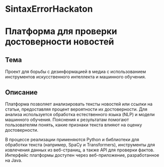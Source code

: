 # SintaxErrorHackaton
# Платформа для проверки достоверности новостей

## Тема
Проект для борьбы с дезинформацией в медиа с использованием инструментов искусственного интеллекта и машинного обучения.

## Описание
Платформа позволяет анализировать тексты новостей или ссылки на статьи, предоставляя процент вероятности их достоверности. Для анализа используется обработка естественного языка (NLP) и модели машинного обучения. Пояснения к результатам помогают пользователям понять, какие признаки текста влияют на оценку достоверности.

В процессе реализации применяются Python и библиотеки для обработки текста (например, SpaCy и Transformers), инструменты для извлечения данных из веб-страниц, а также API для проверки фактов. Интерфейс платформы доступен через веб-приложение, разработанное на Java.
